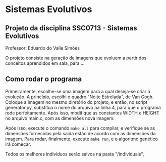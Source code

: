 # Sistemas Evolutivos
## Projeto da disciplina SSC0713 - Sistemas Evolutivos
Professor: Eduardo do Valle Simões

O projeto consiste na geração de imagens que evoluem a partir dos conceitos aprendidos em sala, para ...

## Como rodar o programa
Primeiramente, escolhe-se uma imagem para a qual deseja-se criar a evolução. A princípio, escolhi o quadro "Noite Estrelada", de Van Gogh. Coloque a imagem no mesmo diretório do projeto, e então, no script generator.py, substitua o nome do arquivo na linha 4, para que o programa rode perfeitamente. Após isso, modifique as constantes WIDTH e HEIGHT no arquivo main.c, com as dimensões nova imagem.

Após isso, execute o comando `make all` para compilar, e verifique se as dimensões fornecidas pela saída estão de acordo com as dimensões da imagem. Para rodar, finalmente, execute `make run`, e o algoritmo genético irá começar.

Todos os melhores indivíduos serão salvos na pasta "/individuals", 

